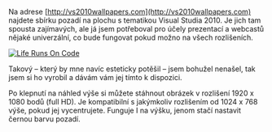 <!-- dcterms:identifier = aspnetcz#291 -->
<!-- dcterms:title = Life runs on code – Visual Studio 2010 wallpaper -->
<!-- dcterms:abstract = Na adrese http://vs2010wallpapers.com najdete sbírku pozadí na plochu s tematikou Visual Studia 2010. Je jich tam spousta zajímavých, ale já jsem potřeboval pro účely prezentací a webcastů nějaké univerzální, co bude fungovat pokud možno na všech rozlišeních. -->
<!-- np9:categoryId = 1 -->
<!-- x4w:category = IT -->
<!-- np9:authorId = 1 -->
<!-- np9:authorEmail = michal.valasek@altairis.cz -->
<!-- dcterms:creator = Michal Altair Valášek -->
<!-- dcterms:created = 2010-07-26T05:03:47.953+02:00 -->
<!-- dcterms:dateAccepted = 2010-07-26T05:03:48.61+02:00 -->
<!-- x4w:pictureWidth = 150 -->
<!-- x4w:pictureHeight = 150 -->
<!-- x4w:pictureUrl = /perex-pictures/20100726-life-runs-on-code-visual-studio-2010-wallpaper.png -->

Na adrese [http://vs2010wallpapers.com](http://vs2010wallpapers.com) najdete sbírku pozadí na plochu s tematikou Visual Studia 2010. Je jich tam spousta zajímavých, ale já jsem potřeboval pro účely prezentací a webcastů nějaké univerzální, co bude fungovat pokud možno na všech rozlišeních. 

[![Life Runs On Code](https://www.cdn.altairis.cz/Blog/2010/20100726-LifeRunsOnCode_thumb.jpg "Life Runs On Code")](https://www.cdn.altairis.cz/Blog/2010/20100726-LifeRunsOnCode_2.jpg)

Takový – který by mne navíc esteticky potěšil – jsem bohužel nenašel, tak jsem si ho vyrobil a dávám vám jej tímto k dispozici.

Po klepnutí na náhled výše si můžete stáhnout obrázek v rozlišení 1920 x 1080 bodů (full HD). Je kompatibilní s jakýmkoliv rozlišením od 1024 x 768 výše, pokud jej vycentrujete. Funguje I na výšku, jenom stačí nastavit černou barvu pozadí.
